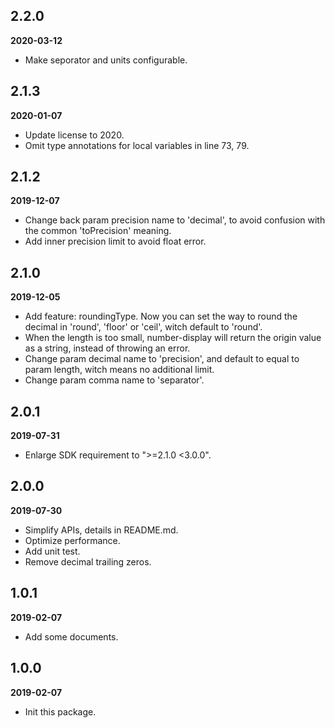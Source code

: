 ## 2.2.0

**2020-03-12**

- Make seporator and units configurable.

## 2.1.3

**2020-01-07**

- Update license to 2020.
- Omit type annotations for local variables in line 73, 79.

## 2.1.2

**2019-12-07**

- Change back param precision name to 'decimal', to avoid confusion with the common 'toPrecision' meaning.
- Add inner precision limit to avoid float error.

## 2.1.0

**2019-12-05**

- Add feature: roundingType. Now you can set the way to round the decimal in 'round', 'floor' or 'ceil', witch default to 'round'.
- When the length is too small, number-display will return the origin value as a string, instead of throwing an error.
- Change param decimal name to 'precision', and default to equal to param length, witch means no additional limit.
- Change param comma name to 'separator'.

## 2.0.1

**2019-07-31**

- Enlarge SDK requirement to ">=2.1.0 <3.0.0".

## 2.0.0

**2019-07-30**

- Simplify APIs, details in README.md.
- Optimize performance.
- Add unit test.
- Remove decimal trailing zeros.

## 1.0.1

**2019-02-07**

* Add some documents.

## 1.0.0

**2019-02-07**

* Init this package.
